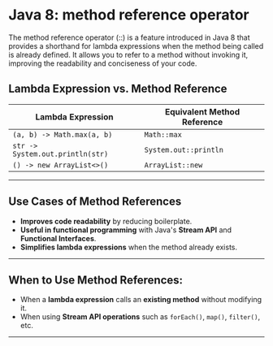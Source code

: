# Java 8: method reference operator

The method reference operator (::) is a feature introduced in Java 8 that provides a
shorthand for lambda expressions when the method being called is already defined. It
allows you to refer to a method without invoking it, improving the readability and
conciseness of your code.

## **Lambda Expression vs. Method Reference**

| **Lambda Expression**         | **Equivalent Method Reference** |
|--------------------------------|---------------------------------|
| `(a, b) -> Math.max(a, b)`     | `Math::max`                     |
| `str -> System.out.println(str)` | `System.out::println`          |
| `() -> new ArrayList<>()`      | `ArrayList::new`                |

---

## **Use Cases of Method References**

- **Improves code readability** by reducing boilerplate.
- **Useful in functional programming** with Java's **Stream API** and **Functional Interfaces**.
- **Simplifies lambda expressions** when the method already exists.

---

## **When to Use Method References:**

- When a **lambda expression** calls an **existing method** without modifying it.
- When using **Stream API operations** such as `forEach()`, `map()`, `filter()`, etc.

---
